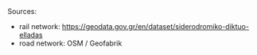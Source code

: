  
Sources:
 - rail network: https://geodata.gov.gr/en/dataset/siderodromiko-diktuo-elladas
 - road network: OSM / Geofabrik